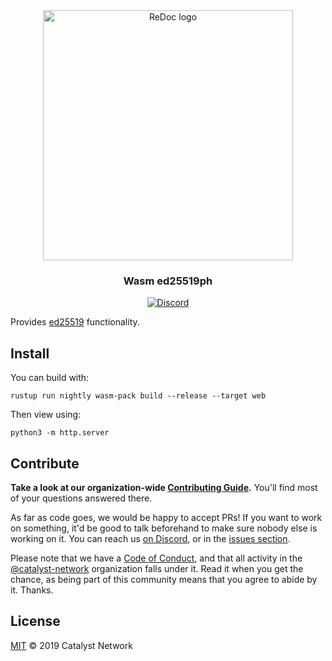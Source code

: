 <div align="center">
  <img alt="ReDoc logo" src="https://raw.githubusercontent.com/catalyst-network/Community/master/media-pack/logo.png" width="400px" />

  ### Wasm ed25519ph

[![Discord](https://img.shields.io/discord/629667101774446593?color=blueviolet&label=discord)](https://discord.gg/anTP7xm)
</div>

Provides [ed25519](https://github.com/dalek-cryptography/ed25519-dalek) functionality.

## Install

You can build with:

```rustup run nightly wasm-pack build --release --target web```

Then view using:

```python3 -m http.server```

## Contribute

**Take a look at our organization-wide [Contributing Guide](https://github.com/catalyst-network/Community/blob/master/CONTRIBUTING.md).** You'll find most of your questions answered there.

As far as code goes, we would be happy to accept PRs! If you want to work on something, it'd be good to talk beforehand to make sure nobody else is working on it. You can reach us [on Discord](https://discord.gg/anTP7xm), or in the [issues section](https://github.com/catalyst-network/wasm-ed25519ph/issues).

Please note that we have a [Code of Conduct](CODE_OF_CONDUCT.md), and that all activity in the [@catalyst-network](https://github.com/catalyst-network) organization falls under it. Read it when you get the chance, as being part of this community means that you agree to abide by it. Thanks.

## License

[MIT](LICENSE) © 2019 Catalyst Network